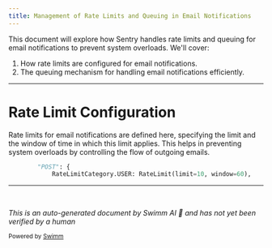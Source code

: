```yaml
---
title: Management of Rate Limits and Queuing in Email Notifications
---
```

This document will explore how Sentry handles rate limits and queuing for email notifications to prevent system overloads. We'll cover:

1. How rate limits are configured for email notifications.
2. The queuing mechanism for handling email notifications efficiently.

<SwmSnippet path="/src/sentry/api/endpoints/user_emails_confirm.py" line="43">

---

# Rate Limit Configuration

Rate limits for email notifications are defined here, specifying the limit and the window of time in which this limit applies. This helps in preventing system overloads by controlling the flow of outgoing emails.

```python
        "POST": {
            RateLimitCategory.USER: RateLimit(limit=10, window=60),
```

---

</SwmSnippet>

&nbsp;

*This is an auto-generated document by Swimm AI 🌊 and has not yet been verified by a human*

<SwmMeta version="3.0.0" repo-id="Z2l0aHViJTNBJTNBc2VudHJ5JTNBJTNBZ2V0c2VudHJ5" repo-name="sentry"><sup>Powered by [Swimm](/)</sup></SwmMeta>
